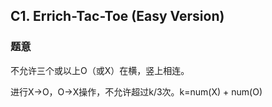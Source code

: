 ## C1. Errich-Tac-Toe (Easy Version)

### 题意

不允许三个或以上O（或X）在横，竖上相连。

进行X->O，O->X操作，不允许超过k/3次。k=num(X) + num(O)